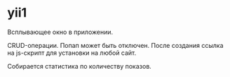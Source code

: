# yii1

Всплывающее окно в приложении.

CRUD-операции. Попап может быть отключен. После создания ссылка на js-скрипт для установки на любой сайт.

Собирается статистика по количеству показов.
